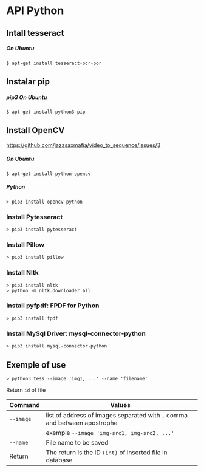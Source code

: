 # API Python

## Intall tesseract
##### On Ubuntu
	$ apt-get install tesseract-ocr-por

## Instalar pip
##### pip3 On Ubuntu
	$ apt-get install python3-pip

## Install OpenCV
https://github.com/jazzsaxmafia/video_to_sequence/issues/3
##### On Ubuntu
	$ apt-get install python-opencv
##### Python
	> pip3 install opencv-python

### Install Pytesseract
	> pip3 install pytesseract
	
### Install Pillow
	> pip3 install pillow

### Install Nltk
	> pip3 install nltk
	> python -m nltk.downloader all

### Install pyfpdf: FPDF for Python
	> pip3 install fpdf
	
### Install MySql Driver: mysql-connector-python
	> pip3 install mysql-connector-python
	
## Exemple of use
	> python3 tess --image 'img1, ...' --name 'filename'
Return `id` of file

Command | Values
--------|-------
`--image`| list of address of images separated with `,` comma and between apostrophe
||exemple `--image 'img-src1, img-src2, ...'` 
`--name` | File name to be saved 
Return | The return is the ID `(int)` of inserted file in database
